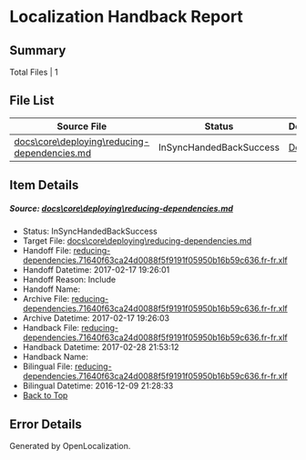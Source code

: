 # <a name='report-top'></a> Localization Handback Report

## Summary
 Total Files | 1

## File List
 Source File | Status | Details 
 ----------- | ------ | ------- 
 [docs\core\deploying\reducing-dependencies.md](https://github.com/dotnet/docs/blob/90fe68f7f3c4b46502b5d3770b1a2d57c6af748a/docs/core/deploying/reducing-dependencies.md) | InSyncHandedBackSuccess | [Details](#aaa29f82cc89593fd29d469d5633bc60fa434ad734)

## Item Details
##### <a name='aaa29f82cc89593fd29d469d5633bc60fa434ad734'></a> Source: [docs\core\deploying\reducing-dependencies.md](https://github.com/dotnet/docs/blob/90fe68f7f3c4b46502b5d3770b1a2d57c6af748a/docs/core/deploying/reducing-dependencies.md)
* Status: InSyncHandedBackSuccess
* Target File: [docs\core\deploying\reducing-dependencies.md](https://github.com/dotnet/docs.fr-fr/blob/7835278876cb2330a0be75c7fe359801580c5055/docs/core/deploying/reducing-dependencies.md)
* Handoff File: [reducing-dependencies.71640f63ca24d0088f5f9191f05950b16b59c636.fr-fr.xlf](https://github.com/dotnet/docs.handoff/blob/c3e01f34009b8842930d44585b7f26e785b14590/ol-handoff/dotnet/docs.fr-fr/master/dotnet-core/reducing-dependencies.71640f63ca24d0088f5f9191f05950b16b59c636.fr-fr.xlf)
* Handoff Datetime: 2017-02-17 19:26:01
* Handoff Reason: Include
* Handoff Name: 
* Archive File: [reducing-dependencies.71640f63ca24d0088f5f9191f05950b16b59c636.fr-fr.xlf](https://github.com/dotnet/docs.handoff/blob/241eee52c9ae627c81e25983f26dd92733eac33b/ol-archive/dotnet/docs.fr-fr/master/dotnet-core/reducing-dependencies.71640f63ca24d0088f5f9191f05950b16b59c636.fr-fr.xlf)
* Archive Datetime: 2017-02-17 19:26:03
* Handback File: [reducing-dependencies.71640f63ca24d0088f5f9191f05950b16b59c636.fr-fr.xlf](https://github.com/dotnet/docs.handback/blob/52147c2dfa7dc2a57f75a5db4daf1a77d943c828/ol-handback/dotnet/docs.fr-fr/master/ht-p1/reducing-dependencies.71640f63ca24d0088f5f9191f05950b16b59c636.fr-fr.xlf)
* Handback Datetime: 2017-02-28 21:53:12
* Handback Name: 
* Bilingual File: [reducing-dependencies.71640f63ca24d0088f5f9191f05950b16b59c636.fr-fr.xlf](https://github.com/dotnet/docs.handback/blob/84e113b178e8c4e6d01dd766504abc2c59a4bf1d/ol-handback/dotnet/docs.fr-fr/master/ht-p1/reducing-dependencies.71640f63ca24d0088f5f9191f05950b16b59c636.fr-fr.xlf)
* Bilingual Datetime: 2016-12-09 21:28:33
* [Back to Top](#report-top)


## Error Details

Generated by OpenLocalization.
